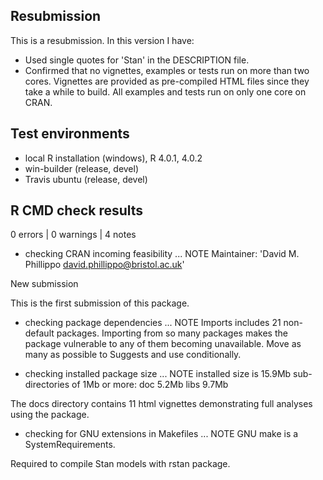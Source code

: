## Resubmission
This is a resubmission. In this version I have:

* Used single quotes for 'Stan' in the DESCRIPTION file.
* Confirmed that no vignettes, examples or tests run on more than two cores.
Vignettes are provided as pre-compiled HTML files since they take a while to
build. All examples and tests run on only one core on CRAN.

## Test environments
* local R installation (windows), R 4.0.1, 4.0.2
* win-builder (release, devel)
* Travis ubuntu (release, devel)

## R CMD check results

0 errors | 0 warnings | 4 notes

* checking CRAN incoming feasibility ... NOTE
Maintainer: 'David M. Phillippo <david.phillippo@bristol.ac.uk>'

New submission

This is the first submission of this package.

* checking package dependencies ... NOTE
Imports includes 21 non-default packages.
Importing from so many packages makes the package vulnerable to any of
them becoming unavailable.  Move as many as possible to Suggests and
use conditionally.

* checking installed package size ... NOTE
  installed size is 15.9Mb
  sub-directories of 1Mb or more:
    doc    5.2Mb
    libs   9.7Mb

The docs directory contains 11 html vignettes demonstrating full analyses using
the package.

* checking for GNU extensions in Makefiles ... NOTE
GNU make is a SystemRequirements.

Required to compile Stan models with rstan package.
